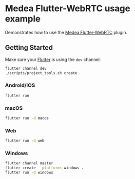 Medea Flutter-WebRTC usage example
==================================

Demonstrates how to use the [Medea Flutter-WebRTC] plugin.




## Getting Started

Make sure your [Flutter] is using the `dev` channel:
```bash
flutter channel dev
./scripts/project_tools.sh create
```


### Android/iOS

```bash
flutter run
```


### macOS

```bash
flutter run -d macos
```


### Web

```bash
flutter run -d web
```


### Windows

```bash
flutter channel master
flutter create --platforms windows .
flutter run -d windows
```




[Flutter]: https://www.flutter.dev
[Medea Flutter-WebRTC]: https://github.com/instrumentisto/medea-flutter-webrtc
